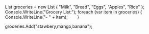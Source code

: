 List<string> groceries = new List<string> { "Milk", "Bread", "Eggs", "Apples", "Rice" };
Console.WriteLine("Grocery List:");
      foreach (var item in groceries) 
      {
            Console.WriteLine("- " + item);
       }


groceries.Add("stawbery,mango,banana");
